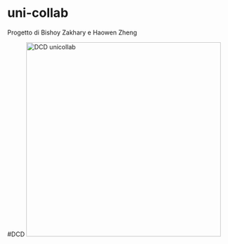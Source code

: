 # uni-collab
Progetto di Bishoy Zakhary e Haowen Zheng

#DCD
<img width="442" alt="DCD unicollab" src="https://github.com/haowen3012/uni-collab/assets/113709699/52e4b2ab-ca48-49d5-b616-57994e9d8d70">
